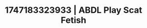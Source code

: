 ---
categories:
- Tan lines & lingerie
- Softcore surrealism
- Digital erotica realm
- Sultry laughter
- AI girlfriend fantasy
image: /assets/images/1747183323933.webp
layout: post
seo:
  description: Featured content with high-quality ABDL Play, Scat Fetish. HD images
    available.
  keywords: ABDL Play, Scat Fetish
  og_image: /assets/images/1747183323933.webp
  schema_type: VisualArtwork
tags:
- ABDL Play
- Scat Fetish
- '#1747183323933'
title: 1747183323933 | ABDL Play Scat Fetish
---